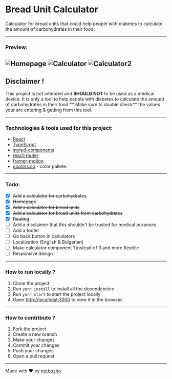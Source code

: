 # Bread Unit Calculator
Calculator for bread units that could help people with diabetes to calculate the amount of carbohydrates in their food.

---

### Preview:

![Homepage](https://i.imgur.com/ZZftJ83.png)
![Calculator](https://i.imgur.com/xxZysAw.png)
![Calculator2](https://i.imgur.com/qmd4vDP.png)
---

## Disclaimer !

This project is not intended and **SHOULD NOT** to be used as a medical device. It is only a tool to help people with diabetes to calculate the amount of carbohydrates in their food.** Make sure to double check** the values your are entering & getting from this tool.

---

### Technologies & tools used for this project:

- [React](https://reactjs.org/)
- [TypeScript](https://www.typescriptlang.org/)
- [styled-components](https://styled-components.com/)
- [react-router](https://reactrouter.com/)
- [framer-motion](https://www.framer.com/motion/)
- [coolors.co](https://coolors.co/palette/f8f9fa-e9ecef-dee2e6-ced4da-a4adb6-6c757d-4a5159-2e3338-121517) - color pallete.

---

### Todo:

- [x] ~~Add a calculator for carbohydrates~~
- [x] ~~Homepage~~
- [x] ~~Add a calculator for bread units~~
- [x] ~~Add a calculator for bread units from carbohydrates~~
- [x] ~~Routing~~
- [ ] Add a disclaimer that this shouldn't be trusted for medical purposes
- [ ] Add a footer
- [ ] Go back button in calculators
- [ ] Localization (English & Bulgarian)
- [ ] Make calculator component 1 instead of 3 and more flexible 
- [ ] Responsive design

---

### How to run locally ?

1. Clone the project
2. Run `yarn install` to install all the dependencies
3. Run `yarn start` to start the project locally
4. Open [http://localhost:3000](http://localhost:3000) to view it in the browser.

---

### How to contribute ?

1. Fork the project
2. Create a new branch
3. Make your changes
4. Commit your changes
5. Push your changes
6. Open a pull request

---

Made with ❤️ by [notbozho](https://github.com/notbozho)
